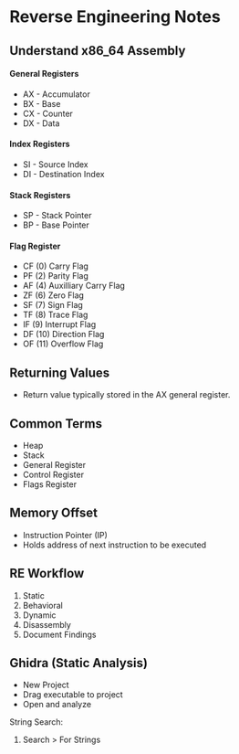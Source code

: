 # Reverse Engineering Notes

## Understand x86_64 Assembly

#### General Registers

- AX - Accumulator
- BX - Base
- CX - Counter
- DX - Data

#### Index Registers

- SI - Source Index
- DI - Destination Index

#### Stack Registers

- SP - Stack Pointer
- BP - Base Pointer

#### Flag Register

- CF (0) Carry Flag
- PF (2) Parity Flag
- AF (4) Auxilliary Carry Flag
- ZF (6) Zero Flag
- SF (7) Sign Flag
- TF (8) Trace Flag
- IF (9) Interrupt Flag
- DF (10) Direction Flag
- OF (11) Overflow Flag

## Returning Values

- Return value typically stored in the AX general register.

## Common Terms

- Heap
- Stack
- General Register
- Control Register
- Flags Register

## Memory Offset

- Instruction Pointer (IP)
- Holds address of next instruction to be executed

## RE Workflow

1. Static
2. Behavioral
3. Dynamic
4. Disassembly
5. Document Findings

## Ghidra (Static Analysis)

- New Project
- Drag executable to project
- Open and analyze

String Search:
1. Search > For Strings
